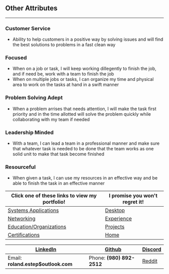 ## Other Attributes
-----------------------------

### Customer Service
 * Ability to help customers in a positive way by solving issues and will find the best solutions to problems in a fast clean way

### Focused
 * When on a job or task, I will keep working dillegently to finish the job, and if need be, work with a team to finish the job
 * When on multiple jobs or tasks, I can organize my time and physical area to work on the tasks at hand in a swift manner

### Problem Solving Adept
 * When a problem arrises that needs attention, I will make the task first priority and in the time allotted will solve the problem quickly while collaborating with my team if needed

### Leadership Minded
 * With a team, I can lead a team in a professional manner and make sure that whatever task is needed to be done that the team works as one solid unit to make that task become finished

### Resourceful
 * When given a task, I can use my resources in an effective way and be able to finish the task in an effective manner


Click one of these links to view my portfolio! | I promise you won't regret it!
--------------------------------------------- | ----------------------------------
[Systems Applications](../systems/systems.md) | [Desktop](../desktop/desktop.md)
[Networking](../networking/networking.md) | [Experience](../experience/experience.md)
[Education/Organizations](../education_organizations/education_organizations.md) | [Projects](../projects/projects.md)
[Certifications](../certifications/certifications.md) | [Home](..)


[LinkedIn](https://linkedin.com/in/roland-c-estep) | [Github](https://github.com/rcestep) | [Discord](https://discordhub.com/profile/532349150019522580)
--------------------- | ---------------------- | ---------------------------
Email: **roland.estep$outlook.com** | Phone: **(980) 892-2512** | [Reddit](https://reddit.com/user/rcmoonpie1)
